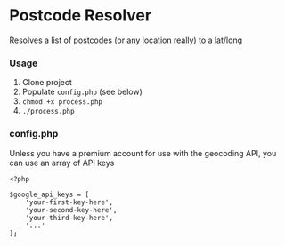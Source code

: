 # Postcode Resolver
Resolves a list of postcodes (or any location really) to a lat/long

### Usage

 1. Clone project
 2. Populate `config.php` (see below)
 3. `chmod +x process.php`
 4. `./process.php`

### config.php
Unless you have a premium account for use with the geocoding API, you can use an array of API keys

    <?php
     
    $google_api_keys = [
    	'your-first-key-here',
    	'your-second-key-here',
    	'your-third-key-here',
    	'...'
    ];
 
